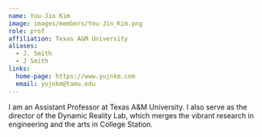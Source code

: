 ```yaml
---
name: You-Jin Kim
image: images/members/You-Jin_Kim.png
role: prof
affiliation: Texas A&M University
aliases:
  - J. Smith
  - J Smith
links:
  home-page: https://www.yujnkm.com
  email: yujnkm@tamu.edu
---
```


I am an Assistant Professor at Texas A&M University. I also serve as the director of the Dynamic Reality Lab, which merges the vibrant research in engineering and the arts in College Station.
